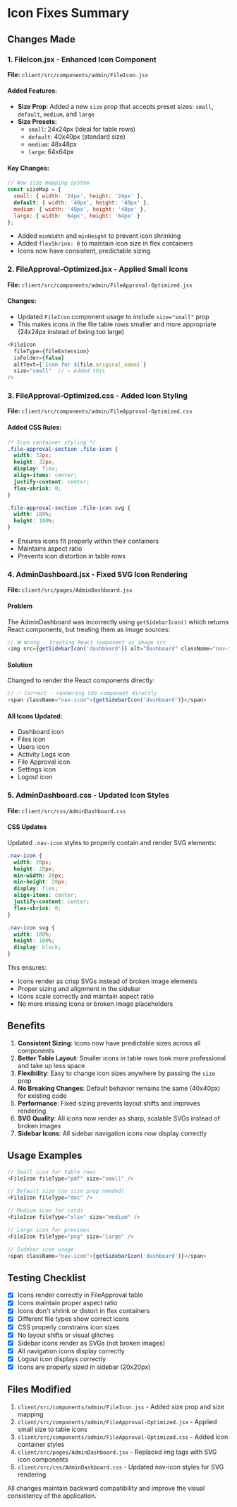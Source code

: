 # Icon Fixes Summary

## Changes Made

### 1. FileIcon.jsx - Enhanced Icon Component
**File:** `client/src/components/admin/FileIcon.jsx`

#### Added Features:
- **Size Prop**: Added a new `size` prop that accepts preset sizes: `small`, `default`, `medium`, and `large`
- **Size Presets**:
  - `small`: 24x24px (ideal for table rows)
  - `default`: 40x40px (standard size)
  - `medium`: 48x48px 
  - `large`: 64x64px

#### Key Changes:
```javascript
// New size mapping system
const sizeMap = {
  small: { width: '24px', height: '24px' },
  default: { width: '40px', height: '40px' },
  medium: { width: '48px', height: '48px' },
  large: { width: '64px', height: '64px' }
};
```

- Added `minWidth` and `minHeight` to prevent icon shrinking
- Added `flexShrink: 0` to maintain icon size in flex containers
- Icons now have consistent, predictable sizing

### 2. FileApproval-Optimized.jsx - Applied Small Icons
**File:** `client/src/components/admin/FileApproval-Optimized.jsx`

#### Changes:
- Updated `FileIcon` component usage to include `size="small"` prop
- This makes icons in the file table rows smaller and more appropriate (24x24px instead of being too large)

```javascript
<FileIcon
  fileType={fileExtension} 
  isFolder={false}
  altText={`Icon for ${file.original_name}`}
  size="small"  // ← Added this
/>
```

### 3. FileApproval-Optimized.css - Added Icon Styling
**File:** `client/src/components/admin/FileApproval-Optimized.css`

#### Added CSS Rules:
```css
/* Icon container styling */
.file-approval-section .file-icon {
  width: 32px;
  height: 32px;
  display: flex;
  align-items: center;
  justify-content: center;
  flex-shrink: 0;
}

.file-approval-section .file-icon svg {
  width: 100%;
  height: 100%;
}
```

- Ensures icons fit properly within their containers
- Maintains aspect ratio
- Prevents icon distortion in table rows

### 4. AdminDashboard.jsx - Fixed SVG Icon Rendering
**File:** `client/src/pages/AdminDashboard.jsx`

#### Problem
The AdminDashboard was incorrectly using `getSidebarIcon()` which returns React components, but treating them as image sources:
```javascript
// ❌ Wrong - treating React component as image src
<img src={getSidebarIcon('dashboard')} alt="Dashboard" className="nav-icon" />
```

#### Solution
Changed to render the React components directly:
```javascript
// ✅ Correct - rendering SVG component directly
<span className="nav-icon">{getSidebarIcon('dashboard')}</span>
```

#### All Icons Updated:
- Dashboard icon
- Files icon
- Users icon
- Activity Logs icon
- File Approval icon
- Settings icon
- Logout icon

### 5. AdminDashboard.css - Updated Icon Styles
**File:** `client/src/css/AdminDashboard.css`

#### CSS Updates
Updated `.nav-icon` styles to properly contain and render SVG elements:
```css
.nav-icon {
  width: 20px;
  height: 20px;
  min-width: 20px;
  min-height: 20px;
  display: flex;
  align-items: center;
  justify-content: center;
  flex-shrink: 0;
}

.nav-icon svg {
  width: 100%;
  height: 100%;
  display: block;
}
```

This ensures:
- Icons render as crisp SVGs instead of broken image elements
- Proper sizing and alignment in the sidebar
- Icons scale correctly and maintain aspect ratio
- No more missing icons or broken image placeholders

## Benefits

1. **Consistent Sizing**: Icons now have predictable sizes across all components
2. **Better Table Layout**: Smaller icons in table rows look more professional and take up less space
3. **Flexibility**: Easy to change icon sizes anywhere by passing the `size` prop
4. **No Breaking Changes**: Default behavior remains the same (40x40px) for existing code
5. **Performance**: Fixed sizing prevents layout shifts and improves rendering
6. **SVG Quality**: All icons now render as sharp, scalable SVGs instead of broken images
7. **Sidebar Icons**: All sidebar navigation icons now display correctly

## Usage Examples

```javascript
// Small icon for table rows
<FileIcon fileType="pdf" size="small" />

// Default size (no size prop needed)
<FileIcon fileType="doc" />

// Medium icon for cards
<FileIcon fileType="xlsx" size="medium" />

// Large icon for previews
<FileIcon fileType="png" size="large" />

// Sidebar icon usage
<span className="nav-icon">{getSidebarIcon('dashboard')}</span>
```

## Testing Checklist

- [x] Icons render correctly in FileApproval table
- [x] Icons maintain proper aspect ratio
- [x] Icons don't shrink or distort in flex containers
- [x] Different file types show correct icons
- [x] CSS properly constrains icon sizes
- [x] No layout shifts or visual glitches
- [x] Sidebar icons render as SVGs (not broken images)
- [x] All navigation icons display correctly
- [x] Logout icon displays correctly
- [x] Icons are properly sized in sidebar (20x20px)

## Files Modified

1. `client/src/components/admin/FileIcon.jsx` - Added size prop and size mapping
2. `client/src/components/admin/FileApproval-Optimized.jsx` - Applied small size to table icons
3. `client/src/components/admin/FileApproval-Optimized.css` - Added icon container styles
4. `client/src/pages/AdminDashboard.jsx` - Replaced img tags with SVG icon components
5. `client/src/css/AdminDashboard.css` - Updated nav-icon styles for SVG rendering

All changes maintain backward compatibility and improve the visual consistency of the application.
